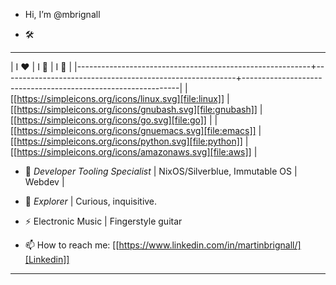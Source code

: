 

* Hi, I’m @mbrignall

- :hammer_and_wrench:

-----

  |   I :heart:                                              |   I :school:                                              |   I :thinking:                                                |
  |----------------------------------------------------------+----------------------------------------------------------+--------------------------------------------------------------|
  | [[https://simpleicons.org/icons/linux.svg][file:linux]]   | [[https://simpleicons.org/icons/gnubash.svg][file:gnubash]]   | [[https://simpleicons.org/icons/go.svg][file:go]]             |
  | [[https://simpleicons.org/icons/gnuemacs.svg][file:emacs]] | [[https://simpleicons.org/icons/python.svg][file:python]]   | [[https://simpleicons.org/icons/amazonaws.svg][file:aws]]      |

- :telescope: *Developer Tooling Specialist* | NixOS/Silverblue, Immutable OS | Webdev |

- :seedling: *Explorer* | Curious, inquisitive.

- :zap: Electronic Music | Fingerstyle guitar

- :mailbox: How to reach me: [[https://www.linkedin.com/in/martinbrignall/][Linkedin]]

-----

